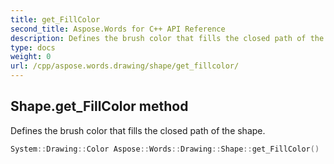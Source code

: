 ```yaml
---
title: get_FillColor
second_title: Aspose.Words for C++ API Reference
description: Defines the brush color that fills the closed path of the shape. 
type: docs
weight: 0
url: /cpp/aspose.words.drawing/shape/get_fillcolor/
---
```

## Shape.get_FillColor method


Defines the brush color that fills the closed path of the shape.

```cpp
System::Drawing::Color Aspose::Words::Drawing::Shape::get_FillColor()
```

